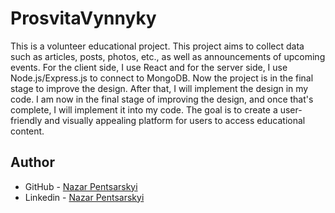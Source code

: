 # ProsvitaVynnyky

This is a volunteer educational project. This project aims to collect data such as articles, posts, photos, etc., as well as announcements of upcoming events.
For the client side, I use React and for the server side, I use Node.js/Express.js to connect to MongoDB.
Now the project is in the final stage to improve the design. After that, I will implement the design in my code.
I am now in the final stage of improving the design, and once that's complete, I will implement it into my code. The goal is to create a user-friendly and visually appealing platform for users to access educational content.

## Author

- GitHub - [Nazar Pentsarskyi](https://github.com/NazarPentsarskyi)
- Linkedin - [Nazar Pentsarskyi](https://www.linkedin.com/in/nazar-pentsarskyi-40ab91209)
